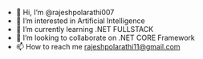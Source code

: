 - 👋 Hi, I’m @rajeshpolarathi007
- 👀 I’m interested in Artificial Intelligence
- 🌱 I’m currently learning .NET FULLSTACK
- 💞️ I’m looking to collaborate on .NET CORE Framework
- 📫 How to reach me rajeshpolarathi11@gmail.com 

<!---
rajeshpolarathi007/rajeshpolarathi007 is a ✨ special ✨ repository because its `README.md` (this file) appears on your GitHub profile.
You can click the Preview link to take a look at your changes.
--->
